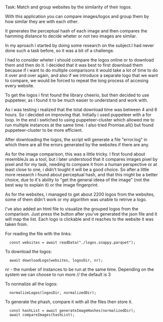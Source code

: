 Task:
Match and group websites by the similarity of their logos.

With this application you can compare images/logos and group them by how similar they are with each other.

It generates the perceptual hash of each image and then compares the hamming distance to decide wheter or not two images are similar.

In my aproach i started by doing some research on the subject.I had never done such a task before, so it was a bit of a challenge.

I had to consider wheter i should compare the logos online or to download them and then do it. I decided that it was best to first download them because if i want to do multiple comparisons it would take a lot of time to do it over and over again, and also if we introduce a separate logo that we want to compare, we would be forced to repeat the long process of accesing every website.

To get the logos i first found the library cheerio, but then decided to use puppeteer, as i found it to be much easier to understand and work with.

As i was testing i realized that the total download time was between 4 and 6 hours. So i decided on improving that. Initially i used puppeteer with a for loop. In the end i swtiched to using puppeteer-cluster which allowed me to run multiple instances at the same time. I also tried Promise.all() but found puppeteer-cluster to be more efficient.

After downloading the logos, the script will generate a file "error.log" in which there are all the errors generated by the websites if there are any.

As for the image comparison, this was a little tricky. I first found about resembleJs as a tool, but i later understood that it compares images pixel by pixel and for my task, needing to compare it from a human perspective or at least close to one, i didn't tought it will be a good choice. So after a little more research i found about perceptual hash, and that this might be a better choice, due to it's ability to "get the general ideea of the image" (not the best way to explain it) or the image fingerprint.

As for the websites, i managed to get about 2200 logos from the websites, some of them didn't work or my algorithm was unable to retrive a logo.

I've also added an html file to visualize the grouped logos from the comparison. Just press the button after you've generated the json file and it will map the list.
Each logo is clickable and it reaches to the website it was taken from.

For reading the file with the links:

```
  const websites = await readData("./logos.snappy.parquet");
```

To download the logos:

```
  await downloadLogo(websites, logosDir, nr);
```

nr - the number of instances to be run at the same time. Depending on the system we can choose to run more
// the default is 3

To normalize all the logos:

```
  normalizeLogos(logosDir, normalizedDir);
```

To generate the phash, compare it with all the files then store it.

```
  const hashList = await generateImageHashes(normalizedDir);
  await compareImages(hashList);
```
